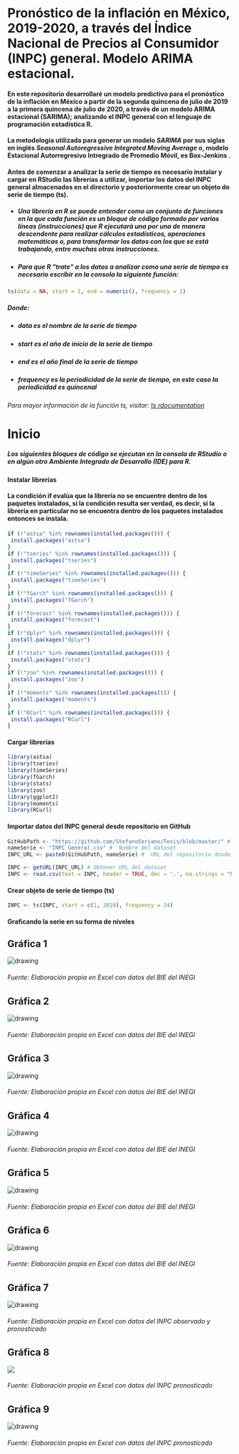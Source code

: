 # Pronóstico de la inflación en México, 2019-2020, a través del Índice Nacional de Precios al Consumidor (INPC) general. Modelo ARIMA estacional.

#### En este repositorio desarrollaré un modelo predictivo para el pronóstico de la inflación en México a partir de la segunda quincena de julio de 2019 a la primera quincena de julio de 2020, a través de un modelo ARIMA estacional (SARIMA); analizando el INPC general con el lenguaje de programación estadística R. 
#### La metodología utilizada para generar un modelo *SARIMA* por sus siglas en inglés *Seasonal Autoregressive Integrated Moving Average* o, modelo Estacional Autorregresivo Intregrado de Promedio Móvil, es Box-Jenkins .

#### Antes de comenzar a analizar la serie de tiempo es necesario instalar y cargar en RStudio las librerías a utilizar, importar los datos del INPC general almacenados en el directorio y posteriormente crear un objeto de serie de tiempo (ts).

* ##### Una librería en R se puede entender como un conjunto de funciones en la que cada función es un bloque de código formado por varias líneas (instrucciones) que R ejecutará una por una de manera descendente para realizar cálculos estadísticos, operaciones matemáticas o, para transformar los datos con los que se está trabajando, entre muchas otras instrucciones.

* ##### Para que R "trate" a los datos a analizar como una serie de tiempo es necesario escribir en la consola la siguiente función:
```r
ts(data = NA, start = 1, end = numeric(), frequency = 1)
```

##### Donde:
* ##### *data* es el nombre de la serie de tiempo
* ##### *start* es el año de inicio de la serie de tiempo
* ##### *end* es el año final de la serie de tiempo
* ##### *frequency* es la periodicidad de la serie de tiempo, en este caso la periodicidad es quincenal

###### Para mayor información de la función *ts*, visitar: [ts rdocumentation](https://www.rdocumentation.org/packages/stats/versions/3.6.1/topics/ts)


# Inicio
##### Los siguientes bloques de código se ejecutan en la consola de RStudio o en algún otro Ambiente Integrado de Desarrollo (IDE) para R.

####  Instalar librerías

####  La condición if evalúa que la librería no se encuentre dentro de los paquetes instalados, si la condición resulta ser verdad, es decir, si la librería en particular no se encuentra dentro de los paquetes instalados entonces se instala.
```r
if (!"astsa" %in% rownames(installed.packages())) {
 install.packages("astsa")
}
if (!"tseries" %in% rownames(installed.packages())) {
 install.packages("tseries")
}
if (!"timeSeries" %in% rownames(installed.packages())) {
 install.packages("timeSeries")
}
if (!"fGarch" %in% rownames(installed.packages())) {
 install.packages("fGarch")
}
if (!"forecast" %in% rownames(installed.packages())) {
 install.packages("forecast")
}
if (!"dplyr" %in% rownames(installed.packages())) {
 install.packages("dplyr")
}
if (!"stats" %in% rownames(installed.packages())) {
 install.packages("stats")
}
if (!"zoo" %in% rownames(installed.packages())) {
 install.packages("zoo")
}
if (!"moments" %in% rownames(installed.packages())) {
 install.packages("moments")
}
if (!"RCurl" %in% rownames(installed.packages())) {
 install.packages("RCurl")
}
```

####  Cargar librerías                

```r
library(astsa)
library(tseries)
library(timeSeries)
library(fGarch)
library(stats)
library(zoo)
library(ggplot2)
library(moments)
library(RCurl)
```

####  Importar datos del INPC general desde repositorio en GitHub

```r
GitHubPath <- "https://github.com/StefanoSoriano/Tesis/blob/master/" #  Ruta del repositorio en GitHub
nameSerie <- "INPC General.csv" #  Nombre del dataset
INPC_URL <- paste0(GitHubPath, nameSerie) #  URL del repositorio donde está almacenado el dataset

INPC <- getURL(INPC_URL) # Obtener URL del dataset
INPC <- read.csv(text = INPC, header = TRUE, dec = '.', na.strings = "NA",stringsAsFactors = FALSE) 
```

####  Crear objeto de serie de tiempo (ts) 


```r
INPC <- ts(INPC, start = c(1, 2019), frequency = 24) 
```


#### Graficando la serie en su forma de niveles



##                                             Gráfica 1
<img src="https://github.com/StefanoSoriano/Tesis/blob/master/Im%C3%A1genes/INPC%20general%20(niveles).jpg?raw=true" alt="drawing"/>

###### Fuente: Elaboración propia en Excel con datos del BIE del INEGI

##                                             Gráfica 2
<img src="https://github.com/StefanoSoriano/Tesis/blob/master/Im%C3%A1genes/Primeras%20diferencias.jpg?raw=true" alt="drawing"/>

###### Fuente: Elaboración propia en Excel con datos del BIE del INEGI

##                                             Gráfica 3
<img src="https://github.com/StefanoSoriano/Tesis/blob/master/Im%C3%A1genes/Diferencias%20estacionales.jpg?raw=true" alt="drawing"/>

###### Fuente: Elaboración propia en Excel con datos del BIE del INEGI


##                                             Gráfica 4
<img src="https://github.com/StefanoSoriano/Tesis/blob/master/Im%C3%A1genes/Medidas%20de%20precisi%C3%B3n.jpg?raw=true" alt="drawing"/>

###### Fuente: Elaboración propia en Excel con datos del BIE del INEGI

##                                             Gráfica 5
<img src="https://github.com/StefanoSoriano/Tesis/blob/master/Im%C3%A1genes/Exactitud.jpg?raw=true" alt="drawing"/>

###### Fuente: Elaboración propia en Excel con datos del BIE del INEGI

##                                             Gráfica 6
<img src="https://github.com/StefanoSoriano/Tesis/blob/master/Im%C3%A1genes/Akaike%20y%20BIC.jpg?raw=true" alt="drawing"/>

###### Fuente: Elaboración propia en Excel con datos del BIE del INEGI

##                                             Gráfica 7
<img src="https://github.com/StefanoSoriano/Tesis/blob/master/Im%C3%A1genes/Simulaci%C3%B3n.jpg?raw=true" alt="drawing"/>

###### Fuente: Elaboración propia en Excel con datos del INPC observado y pronosticado

##                                             Gráfica 8
<img src="https://github.com/StefanoSoriano/Tesis/blob/master/Im%C3%A1genes/Pron%C3%B3stico%20del%20INPC.jpg?raw=true"/>

###### Fuente: Elaboración propia en Excel con datos del INPC pronosticado


##                                             Gráfica 9
<img src="https://github.com/StefanoSoriano/Tesis/blob/master/Im%C3%A1genes/Pron%C3%B3stico%20de%20la%20inflaci%C3%B3n.jpg?raw=true" alt="drawing"/>

###### Fuente: Elaboración propia en Excel con datos del INPC pronosticado



